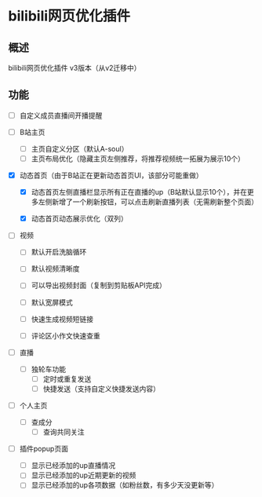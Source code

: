 # bilibili网页优化插件

## 概述

bilibili网页优化插件 v3版本（从v2迁移中）



## 功能

- [ ] 自定义成员直播间开播提醒

- [ ] B站主页
  - [ ] 主页自定义分区（默认A-soul）
  - [ ] 主页布局优化（隐藏主页左侧推荐，将推荐视频统一拓展为展示10个）
  
- [x] 动态首页（由于B站正在更新动态首页UI，该部分可能重做）
  - [x] 动态首页左侧直播栏显示所有正在直播的up（B站默认显示10个），并在更多左侧新增了一个刷新按钮，可以点击刷新直播列表（无需刷新整个页面）
  
  - [x] 动态首页动态展示优化（双列）
  
- [ ] 视频
  - [ ] 默认开启洗脑循环
  - [ ] 默认视频清晰度
  - [ ] 可以导出视频封面（复制到剪贴板API完成）
  - [ ] 默认宽屏模式
  - [ ] 快速生成视频短链接
  
  - [ ] 评论区小作文快速查重
  
- [ ] 直播
  - [ ] 独轮车功能
    - [ ] 定时或重复发送
    - [ ] 快捷发送（支持自定义快捷发送内容）
  
- [ ] 个人主页
  - [ ] 查成分
    - [ ] 查询共同关注
  
- [ ] 插件popup页面
  - [ ] 显示已经添加的up直播情况
  - [ ] 显示已经添加的up近期更新的视频
  - [ ] 显示已经添加的up各项数据（如粉丝数，有多少天没更新等）